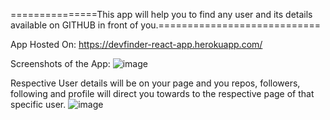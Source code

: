===============This app will help you to find any user and its details available on GITHUB in front of you.============================

App Hosted On: https://devfinder-react-app.herokuapp.com/

Screenshots of the App:
![image](https://user-images.githubusercontent.com/77928911/179037776-b4fe580f-bf39-431e-8881-fcce45339642.png)

Respective User details will be on your page and you repos, followers, following and profile will direct you towards to the respective page of that specific user.
![image](https://user-images.githubusercontent.com/77928911/179038659-52c3a9dd-f28a-4f9b-bc0e-63cc9534888e.png)
